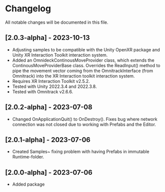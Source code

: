 # Changelog

All notable changes will be documented in this file.

## [2.0.3-alpha] - 2023-10-13

- Adjusting samples to be compatible with the Unity OpenXR package and Unity XR Interaction Toolkit interaction system.
- Added an OmnideckContinousMoveProvider class, which extends the ContinousMoveProviderBase class. Overrides the ReadInput() method to pipe the movement vector coming from the OmnitrackInterface (from Omnitrack) into the XR Interaction toolkit interaction system.
- Requires XR Interaction Toolkit v2.5.2.
- Tested with Unity 2022.3.4 and 2022.3.8.
- Tested with Omnitrack v2.6.6.

## [2.0.2-alpha] - 2023-07-08

- Changed OnApplicationQuit() to OnDestroy(). Fixes bug where network connection was not closed due to working with Prefabs and the Editor. 

## [2.0.1-alpha] - 2023-07-06

- Created Samples~ fixing problem with having Prefabs in immutable Runtime-folder.

## [2.0.0-alpha] - 2023-07-06

- Added package
